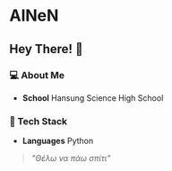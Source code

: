 # AlNeN
## Hey There! 👋
### 💻 About Me  
- **School** Hansung Science High School

### 🧰 Tech Stack  
- **Languages** Python
  
>_"Θέλω να πάω σπίτι"_
